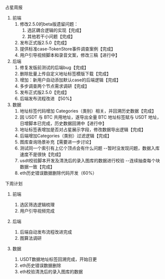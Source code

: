 占星周报

1. 前端
   1. 修改2.5.0的beta版遗留问题：
      1. 选区耦合逻辑的实现【完成】
      2. 其他若干小问题【完成】
   2. 发布正式版2.5.0【完成】
   3. 提供标准case-TokenStore事件调查案例【完成】
   4. 用户引导视频脚本和录音文案，修改三稿【进行中】
2. 后端
   1. 修复发版前测试的后端bug【完成】
   2. 删除批量上传自定义地址标签模版下载【完成】
   3. 增加：新用户自动添加默认case的后端逻辑【完成】
   4. 多步调查两个节点需求调研【完成】
   5. 发布正式版2.5.0【完成】
   6. 后端发布流程改进 【50%】
3. 数据
   1. 地址标签代码增加 Categories（类别）相关，并回溯历史数据【完成】
   2. 因 USDT 与 BTC 共用地址，遂导出全量 BTC 地址标签赋与 USDT 地址，日增脚本已完成，历史数据回溯中【进行中】
   3. 地址标签表增加是否对占星展示字段，修改数据导出逻辑【完成】
   4. 后端增加Categories（类别）过滤逻辑【完成】
   5. 图库查询场景补充【需要进一步讨论】
   6. 测试同一个索引有上亿个顶点会有什么问题 --暂时没发现问题，数据入库速度不是很快【完成】
   7. usdt校验脚本开发及清洗后的录入图库的数据进行校验 --连续抽查每个块数据一致【完成】
   8. eth历史错误数据删除代码开发（60%）



下周计划

1. 前端

   1. 选区筛选逻辑梳理
   2. 用户引导视频完成

2. 后端

   1. 后端自动发布流程改进完成
   2. 图算法调研

3. 数据

   1. USDT数据地址标签回溯完成，开始日更
   2. eth历史错误数据删除
   3. eth校验清洗后的录入图库的数据

   